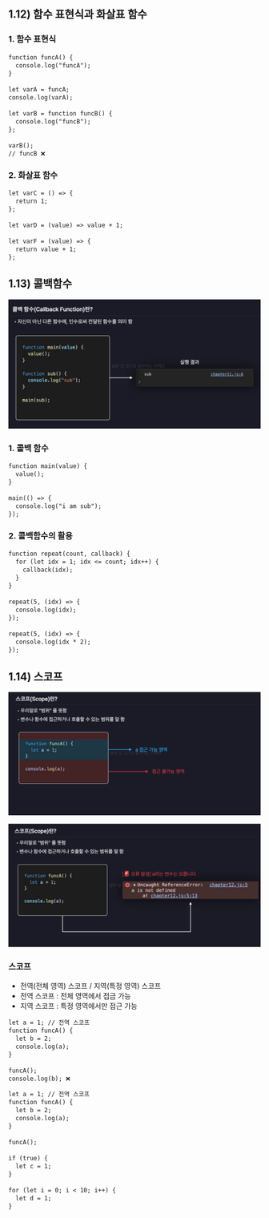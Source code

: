 
## 1.12) 함수 표현식과 화살표 함수

### 1. 함수 표현식
```
function funcA() {
  console.log("funcA");
}

let varA = funcA;
console.log(varA);

let varB = function funcB() {
  console.log("funcB");
};

varB();
// funcB ❌
```

### 2. 화살표 함수
```
let varC = () => {
  return 1;
};

let varD = (value) => value + 1;

let varF = (value) => {
  return value + 1;
};
```

## 1.13) 콜백함수

![](https://github.com/dididiri1/TIL/blob/main/React/images/01_09.png?raw=true)


### 1. 콜백 함수
```
function main(value) {
  value();
}

main(() => {
  console.log("i am sub");
});
```

### 2. 콜백함수의 활용
```
function repeat(count, callback) {
  for (let idx = 1; idx <= count; idx++) {
    callback(idx);
  }
}

repeat(5, (idx) => {
  console.log(idx);
});

repeat(5, (idx) => {
  console.log(idx * 2);
});
```

## 1.14) 스코프

![](https://github.com/dididiri1/TIL/blob/main/React/images/01_10.png?raw=true)

![](https://github.com/dididiri1/TIL/blob/main/React/images/01_11.png?raw=true)

### 스코프
- 전역(전체 영역) 스코프 / 지역(특정 영역) 스코프
- 전역 스코프 : 전체 영역에서 접금 가능
- 지역 스코프 : 특정 영역에서만 접근 가능
```
let a = 1; // 전역 스코프
function funcA() {
  let b = 2;
  console.log(a);
}

funcA();
console.log(b); ❌
```

```
let a = 1; // 전역 스코프
function funcA() {
  let b = 2;
  console.log(a);
}

funcA();

if (true) {
  let c = 1;
}

for (let i = 0; i < 10; i++) {
  let d = 1;
}
```



